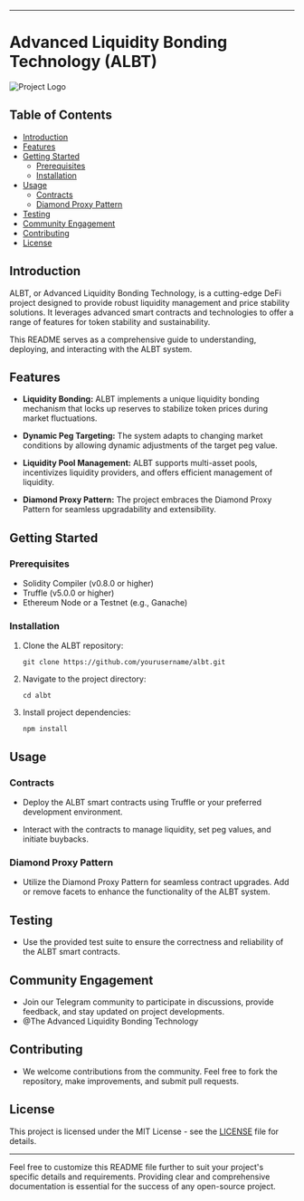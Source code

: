 
---

# Advanced Liquidity Bonding Technology (ALBT)

![Project Logo](https://example.com/logo.png)

## Table of Contents

- [Introduction](#introduction)
- [Features](#features)
- [Getting Started](#getting-started)
  - [Prerequisites](#prerequisites)
  - [Installation](#installation)
- [Usage](#usage)
  - [Contracts](#contracts)
  - [Diamond Proxy Pattern](#diamond-proxy-pattern)
- [Testing](#testing)
- [Community Engagement](#community-engagement)
- [Contributing](#contributing)
- [License](#license)

## Introduction

ALBT, or Advanced Liquidity Bonding Technology, is a cutting-edge DeFi project designed to provide robust liquidity management and price stability solutions. It leverages advanced smart contracts and technologies to offer a range of features for token stability and sustainability.

This README serves as a comprehensive guide to understanding, deploying, and interacting with the ALBT system.

## Features

- **Liquidity Bonding:** ALBT implements a unique liquidity bonding mechanism that locks up reserves to stabilize token prices during market fluctuations.

- **Dynamic Peg Targeting:** The system adapts to changing market conditions by allowing dynamic adjustments of the target peg value.

- **Liquidity Pool Management:** ALBT supports multi-asset pools, incentivizes liquidity providers, and offers efficient management of liquidity.

- **Diamond Proxy Pattern:** The project embraces the Diamond Proxy Pattern for seamless upgradability and extensibility.

## Getting Started

### Prerequisites

- Solidity Compiler (v0.8.0 or higher)
- Truffle (v5.0.0 or higher)
- Ethereum Node or a Testnet (e.g., Ganache)

### Installation

1. Clone the ALBT repository:

   ```shell
   git clone https://github.com/yourusername/albt.git
   ```

2. Navigate to the project directory:

   ```shell
   cd albt
   ```

3. Install project dependencies:

   ```shell
   npm install
   ```

## Usage

### Contracts

- Deploy the ALBT smart contracts using Truffle or your preferred development environment.

- Interact with the contracts to manage liquidity, set peg values, and initiate buybacks.

### Diamond Proxy Pattern

- Utilize the Diamond Proxy Pattern for seamless contract upgrades. Add or remove facets to enhance the functionality of the ALBT system.

## Testing

- Use the provided test suite to ensure the correctness and reliability of the ALBT smart contracts.

## Community Engagement

- Join our Telegram community to participate in discussions, provide feedback, and stay updated on project developments.
- @The Advanced Liquidity Bonding Technology

## Contributing

- We welcome contributions from the community. Feel free to fork the repository, make improvements, and submit pull requests.

## License

This project is licensed under the MIT License - see the [LICENSE](LICENSE) file for details.

---

Feel free to customize this README file further to suit your project's specific details and requirements. Providing clear and comprehensive documentation is essential for the success of any open-source project.
